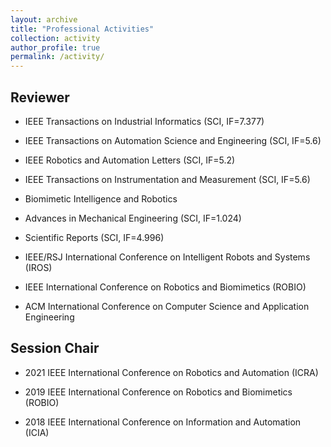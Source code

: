 ```yaml
---
layout: archive
title: "Professional Activities"
collection: activity
author_profile: true
permalink: /activity/ 
---
```


<h2>Reviewer</h2>

* IEEE Transactions on Industrial Informatics (SCI, IF=7.377)
  
* IEEE Transactions on Automation Science and Engineering (SCI, IF=5.6)

* IEEE Robotics and Automation Letters (SCI, IF=5.2)

* IEEE Transactions on Instrumentation and Measurement (SCI, IF=5.6)

* Biomimetic Intelligence and Robotics

* Advances in Mechanical Engineering (SCI, IF=1.024)

* Scientific Reports (SCI, IF=4.996)
  


* IEEE/RSJ International Conference on Intelligent Robots and Systems (IROS)

* IEEE International Conference on Robotics and Biomimetics (ROBIO)

* ACM International Conference on Computer Science and Application Engineering

<h2>Session Chair</h2>

* 2021 IEEE International Conference on Robotics and Automation  (ICRA) 

* 2019 IEEE International Conference on Robotics and Biomimetics (ROBIO)

* 2018 IEEE International Conference on Information and Automation (ICIA)
